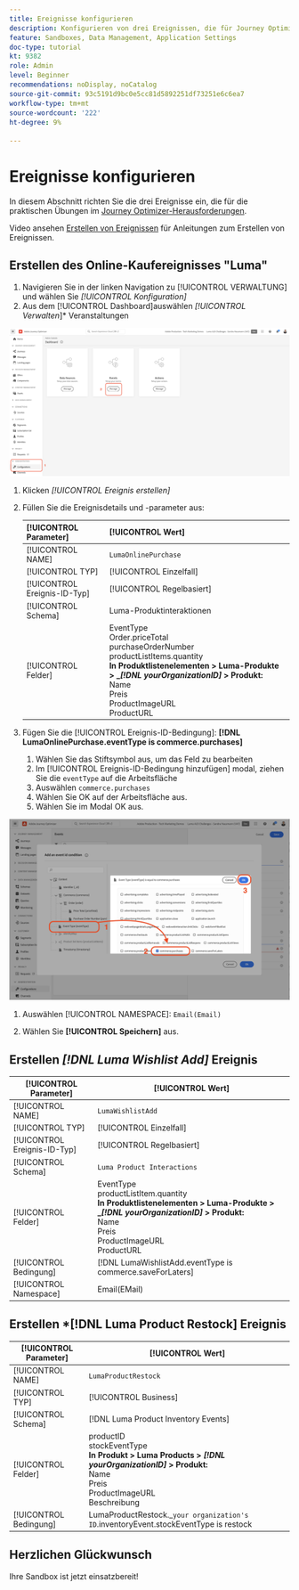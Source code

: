 ```yaml
---
title: Ereignisse konfigurieren
description: Konfigurieren von drei Ereignissen, die für Journey Optimizer-Herausforderungen erforderlich sind
feature: Sandboxes, Data Management, Application Settings
doc-type: tutorial
kt: 9382
role: Admin
level: Beginner
recommendations: noDisplay, noCatalog
source-git-commit: 93c5191d9bc0e5cc81d5892251df73251e6c6ea7
workflow-type: tm+mt
source-wordcount: '222'
ht-degree: 9%

---
```



# Ereignisse konfigurieren

In diesem Abschnitt richten Sie die drei Ereignisse ein, die für die praktischen Übungen im [Journey Optimizer-Herausforderungen](/help/challenges/introduction-and-prerequisites.md).

Video ansehen [Erstellen von Ereignissen](/help/set-up-journeys/create-events.md) für Anleitungen zum Erstellen von Ereignissen.

## Erstellen des Online-Kaufereignisses &quot;Luma&quot;

1. Navigieren Sie in der linken Navigation zu [!UICONTROL VERWALTUNG] und wählen Sie *[!UICONTROL Konfiguration]*
1. Aus dem [!UICONTROL Dashboard]auswählen *[!UICONTROL Verwalten*]* Veranstaltungen

![Ereignisse verwalten](assets/create-events.png)

1. Klicken *[!UICONTROL Ereignis erstellen]*
1. Füllen Sie die Ereignisdetails und -parameter aus:

   | [!UICONTROL Parameter] | [!UICONTROL Wert] |
   |-------------|-----------|
   | [!UICONTROL NAME] | `LumaOnlinePurchase` |
   | [!UICONTROL TYP] | [!UICONTROL Einzelfall] |
   | [!UICONTROL Ereignis-ID-Typ] | [!UICONTROL Regelbasiert] |
   | [!UICONTROL Schema] | Luma-Produktinteraktionen |
   | [!UICONTROL Felder] | EventType <br>Order.priceTotal<br>purchaseOrderNumber<br>productListItems.quantity<br><b>In Produktlistenelementen > Luma-Produkte > _*[!DNL yourOrganizationID]* > Produkt:</b> <br> Name<br>Preis<br>ProductImageURL<br>ProductURL |

1. Fügen Sie die [!UICONTROL Ereignis-ID-Bedingung]: **[!DNL LumaOnlinePurchase.eventType is commerce.purchases]**

   1. Wählen Sie das Stiftsymbol aus, um das Feld zu bearbeiten
   2. Im [!UICONTROL Ereignis-ID-Bedingung hinzufügen] modal, ziehen Sie die `eventType` auf die Arbeitsfläche
   3. Auswählen `commerce.purchases`
   4. Wählen Sie OK auf der Arbeitsfläche aus.
   5. Wählen Sie im Modal OK aus.

![Ereignisbedingung hinzufügen](/help/tutorial-configure-a-training-sandbox/assets/Event-lumaOnlinePurchase-condition-1.png)

1. Auswählen [!UICONTROL NAMESPACE]: `Email(Email)`

1. Wählen Sie **[!UICONTROL Speichern]** aus.

## Erstellen *[!DNL Luma Wishlist Add]* Ereignis

| [!UICONTROL Parameter] | [!UICONTROL Wert] |
|-------------|-----------|
| [!UICONTROL NAME] | `LumaWishlistAdd` |
| [!UICONTROL TYP] | [!UICONTROL Einzelfall] |
| [!UICONTROL Ereignis-ID-Typ] | [!UICONTROL Regelbasiert] |
| [!UICONTROL Schema] | `Luma Product Interactions` |
| [!UICONTROL Felder] | EventType<br>productListItem.quantity<br><b>In Produktlistenelementen > Luma-Produkte > _*[!DNL yourOrganizationID]* > Produkt:</b> <br>Name<br>Preis<br> ProductImageURL<br>ProductURL |
| [!UICONTROL Bedingung] | [!DNL LumaWishlistAdd.eventType is commerce.saveForLaters] |
| [!UICONTROL Namespace] | Email(EMail) |

## Erstellen *[!DNL Luma Product Restock] Ereignis

| [!UICONTROL Parameter] | [!UICONTROL Wert] |
|-------------|-----------|
| [!UICONTROL NAME] | `LumaProductRestock` |
| [!UICONTROL TYP] | [!UICONTROL Business] |
| [!UICONTROL Schema] | [!DNL Luma Product Inventory Events] |
| [!UICONTROL Felder] | productID <br> stockEventType<br><b>In Produkt > Luma Products > *[!DNL yourOrganizationID]* > Produkt:</b> <br>Name<br>Preis<br> ProductImageURL<br>Beschreibung |
| [!UICONTROL Bedingung] | LumaProductRestock._`your organization's ID`.inventoryEvent.stockEventType is restock |

## Herzlichen Glückwunsch

Ihre Sandbox ist jetzt einsatzbereit!
